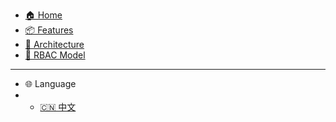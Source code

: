 * [🏠 Home](/en/README.md)
* [📦 Features](/en/features.md)
* [📐 Architecture](/en/architecture.md)
* [🔐 RBAC Model](/en/rbac-model.md)

---

* 🌐 Language
* - [🇨🇳 中文](/zh-cn/)